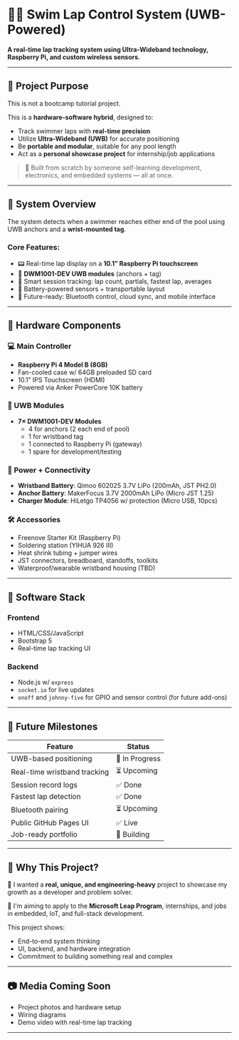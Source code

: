 # 🏊‍♂️ Swim Lap Control System (UWB-Powered)

**A real-time lap tracking system using Ultra-Wideband technology, Raspberry Pi, and custom wireless sensors.**

---

## 🚀 Project Purpose

This is not a bootcamp tutorial project.

This is a **hardware-software hybrid**, designed to:

- Track swimmer laps with **real-time precision**
- Utilize **Ultra-Wideband (UWB)** for accurate positioning
- Be **portable and modular**, suitable for any pool length
- Act as a **personal showcase project** for internship/job applications

> 🧠 Built from scratch by someone self-learning development, electronics, and embedded systems — all at once.

---

## 🧩 System Overview

The system detects when a swimmer reaches either end of the pool using UWB anchors and a **wrist-mounted tag**.

### Core Features:

- 📟 Real-time lap display on a **10.1” Raspberry Pi touchscreen**
- 📡 **DWM1001-DEV UWB modules** (anchors + tag)
- 🧠 Smart session tracking: lap count, partials, fastest lap, averages
- 🔋 Battery-powered sensors + transportable layout
- 📲 Future-ready: Bluetooth control, cloud sync, and mobile interface

---

## 🧱 Hardware Components

### 💻 Main Controller

- **Raspberry Pi 4 Model B (8GB)**
- Fan-cooled case w/ 64GB preloaded SD card
- 10.1” IPS Touchscreen (HDMI)
- Powered via Anker PowerCore 10K battery

### 📡 UWB Modules

- **7× DWM1001-DEV Modules**
  - 4 for anchors (2 each end of pool)
  - 1 for wristband tag
  - 1 connected to Raspberry Pi (gateway)
  - 1 spare for development/testing

### 🔋 Power + Connectivity

- **Wristband Battery**: Qimoo 602025 3.7V LiPo (200mAh, JST PH2.0)
- **Anchor Battery**: MakerFocus 3.7V 2000mAh LiPo (Micro JST 1.25)
- **Charger Module**: HiLetgo TP4056 w/ protection (Micro USB, 10pcs)

### 🛠 Accessories

- Freenove Starter Kit (Raspberry Pi)
- Soldering station (YIHUA 926 III)
- Heat shrink tubing + jumper wires
- JST connectors, breadboard, standoffs, toolkits
- Waterproof/wearable wristband housing (TBD)

---

## 🔧 Software Stack

### Frontend

- HTML/CSS/JavaScript
- Bootstrap 5
- Real-time lap tracking UI

### Backend

- Node.js w/ `express`
- `socket.io` for live updates
- `onoff` and `johnny-five` for GPIO and sensor control (for future add-ons)

---

## 🧠 Future Milestones

| Feature | Status       |
|---------|--------------|
| UWB-based positioning        | 🔄 In Progress |
| Real-time wristband tracking | ⏳ Upcoming   |
| Session record logs          | ✅ Done       |
| Fastest lap detection        | ✅ Done       |
| Bluetooth pairing            | ⏳ Upcoming   |
| Public GitHub Pages UI       | ✅ Live       |
| Job-ready portfolio          | 🔄 Building   |

---

## 📢 Why This Project?

🧠 I wanted a **real, unique, and engineering-heavy** project to showcase my growth as a developer and problem solver.

💼 I'm aiming to apply to the **Microsoft Leap Program**, internships, and jobs in embedded, IoT, and full-stack development.

This project shows:

- End-to-end system thinking
- UI, backend, and hardware integration
- Commitment to building something real and complex

---

## 📷 Media Coming Soon

- Project photos and hardware setup
- Wiring diagrams
- Demo video with real-time lap tracking

---
